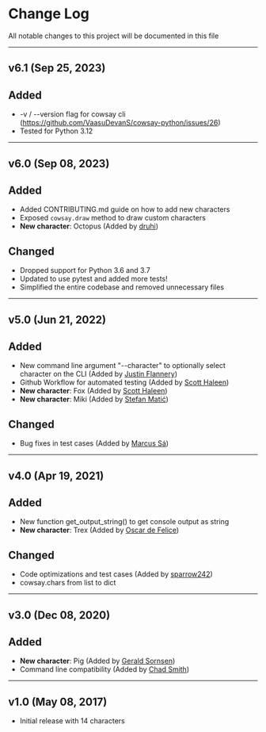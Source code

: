 # Change Log

All notable changes to this project will be documented in this file

___

## v6.1 (Sep 25, 2023)

## Added
- -v / --version flag for cowsay cli (https://github.com/VaasuDevanS/cowsay-python/issues/26)
- Tested for Python 3.12

___

## v6.0 (Sep 08, 2023)

## Added
- Added CONTRIBUTING.md guide on how to add new characters
- Exposed `cowsay.draw` method to draw custom characters
- <b>New character</b>: Octopus (Added by [druhi](https://github.com/druhi))

## Changed
- Dropped support for Python 3.6 and 3.7
- Updated to use pytest and added more tests!
- Simplified the entire codebase and removed unnecessary files

___

## v5.0 (Jun 21, 2022)

## Added
- New command line argument "--character" to optionally select character on the CLI (Added
  by [Justin Flannery](https://github.com/juftin))
- Github Workflow for automated testing (Added by [Scott Haleen](https://github.com/scotthaleen))
- <b>New character</b>: Fox (Added by [Scott Haleen](https://github.com/scotthaleen))
- <b>New character</b>: Miki (Added by [Stefan Matić](https://github.com/stefan-matic))

## Changed
- Bug fixes in test cases (Added by [Marcus Sá](https://github.com/marcusesa))

___

## v4.0 (Apr 19, 2021)

## Added
- New function get_output_string() to get console output as string <br>
- <b>New character</b>: Trex (Added by [Oscar de Felice](https://github.com/oscar-defelice))

## Changed
- Code optimizations and test cases (Added by [sparrow242](https://github.com/sparrow242))
- cowsay.chars from list to dict

___


## v3.0 (Dec 08, 2020)

## Added
- <b>New character</b>: Pig (Added by [Gerald Sornsen](https://github.com/gsornsen))<br>
- Command line compatibility (Added by [Chad Smith](https://github.com/cs01))

___

## v1.0 (May 08, 2017)
- Initial release with 14 characters